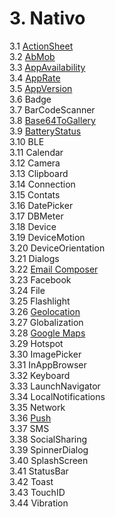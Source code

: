 # 3. Nativo

3.1 [ActionSheet](3a-actionSheet.md)  
3.2 [AbMob](03c-admob.md)  
3.3 [AppAvailability](3b-appAvailability.md)  
3.4 [AppRate](3c-appRate.md)  
3.5 [AppVersion](3d-appVersion.md)  
3.6 Badge  
3.7 BarCodeScanner  
3.8 [Base64ToGallery](3g-base64togallery.md)  
3.9 [BatteryStatus](3h-batteryStatus.md)  
3.10 BLE  
3.11 Calendar  
3.12 Camera  
3.13 Clipboard  
3.14 Connection  
3.15 Contats  
3.16 DatePicker  
3.17 DBMeter  
3.18 Device  
3.19 DeviceMotion  
3.20 DeviceOrientation  
3.21 Dialogs  
3.22 [Email Composer](03-email-composer)  
3.23 Facebook  
3.24 File  
3.25 Flashlight  
3.26 [Geolocation](3w-geolocation.md)  
3.27 Globalization  
3.28 [Google Maps](3za-googleMaps.md)   
3.29 Hotspot  
3.30 ImagePicker  
3.31 InAppBrowser  
3.32 Keyboard  
3.33 LaunchNavigator  
3.34 LocalNotifications  
3.35 Network  
3.36 [Push](3v-push.md)  
3.37 SMS  
3.38 SocialSharing  
3.39 SpinnerDialog  
3.40 SplashScreen  
3.41 StatusBar  
3.42 Toast  
3.43 TouchID  
3.44 Vibration
